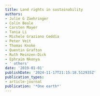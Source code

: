 ```yaml
---
title: Land rights in sustainability
authors:
- Julie G Zaehringer
- Colin Beale
- Carsten Mayer
- Tania Li
- Michele Graziano Ceddia
- Peter Veit
- Thomas Knoke
- Quentin Grafton
- Ruth Meinzen-Dick
- Ephraim Nkonya
- ' others'
date: '2019-01-01'
publishDate: '2024-11-17T21:15:18.512935Z'
publication_types:
- article-journal
publication: '*One earth*'
---
```

